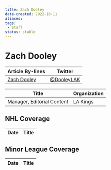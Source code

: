 ```yaml
---
title: Zach Dooley
date-created: 2022-10-11
aliases: 
tags:
 - Staff
status: stable
---
```


# Zach Dooley

Article By-lines | Twitter
-|-
[Zach Dooley](https://lakingsinsider.com/author/zdooley/) | [@DooleyLAK](https://twitter.com/DooleyLAK)

Title | Organization 
--- | ---
Manager, Editorial Content | LA Kings



## NHL  Coverage
Date | Title
---|---



## Minor League Coverage
Date | Title
---|---




